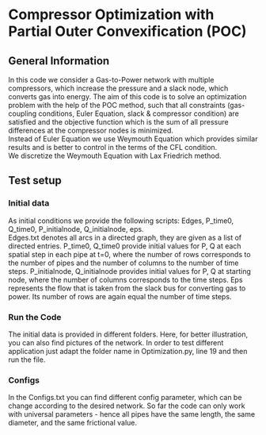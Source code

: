 # Compressor Optimization with Partial Outer Convexification (POC)

## General Information

In this code we consider a Gas-to-Power network with multiple compressors, which increase the pressure and a slack node, which converts gas into energy.
The aim of this code is to solve an optimization problem with the help of the POC method, such that all constraints (gas-coupling conditions, Euler Equation, slack & compressor condition) are satisfied and the objective function which is the sum of all pressure differences at the compressor nodes is minimized. \
Instead of Euler Equation we use Weymouth Equation which provides similar results and is better to control in the terms of the CFL condition. \
We discretize the Weymouth Equation with Lax Friedrich method. 

## Test setup

### Initial data
As initial conditions we provide the following scripts: Edges, P_time0, Q_time0, P_initialnode, Q_initialnode, eps. \
Edges.txt denotes all arcs in a directed graph, they are given as a list of directed entries.
P_time0, Q_time0 provide initial values for P, Q at each spatial step in each pipe at t=0, where the number of rows corresponds to the number of pipes and the number of columns to the number of time steps.
P_initialnode, Q_initialnode provides initial values for P, Q at starting node, where the number of columns corresponds to the time steps. 
Eps represents the flow that is taken from the slack bus for converting gas to power. Its number of rows are again equal the number of time steps.

### Run the Code
The initial data is provided in different folders. Here, for better illustration, you can also find pictures of the network.
In order to test different application just adapt the folder name in Optimization.py, line 19 and then run the file.

### Configs
In the Configs.txt you can find different config parameter, which can be change according to the desired network. 
So far the code can only work with universal parameters - hence all pipes have the same length, the same diameter, and the same frictional value.
